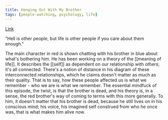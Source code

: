 ```yaml
---
title: Hanging Out With My Brother
tags: [people-watching, psychology, life]
---
```


[Link](https://www.youtube.com/watch?v=KhNCvkUK-d4&list=PL2KyNCQWth5uajER5uJXFaOLMW_rNUHoW&index=12)

"Hell is other people, but life is other people if you care about them enough."

The main character in red is shown chatting with his brother in blue about what's bothering him. He has been working on a theory of the [[meaning of life]]. It describes the [[self]] as dependent on our relationship with others; it's all connected. There's a notion of distance in his diagram of these interconnected relationships, which he claims doesn't matter as much as their quality. That is to say, how these people affected us is what we remember - who we are is what we remember. The essential mindfuck of this episode, the twist, is that the brother is dead, and his theory is, in a sense, the red brother's way of coming to terms with this more generally. To him, it doesn't matter that his brother is dead, because he still lives on in his conscious mind; his voice, his imagined self construed from who he once was, that is what makes him alive now.